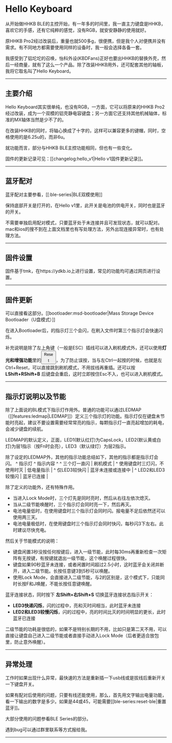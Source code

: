 # Hello Keyboard

从开始做HHKB BLE的主控开始，有一年多的时间里，我一直主力键盘是HHKB，喜欢它的手感，还有它纯粹的感觉，没有RGB，就安安静静的使用就好。

原HHKB Pro2经过改装后，重量也就500多g，很便携，但是我个人对便携并没有需求。有不同地方都需要使用同样的设备时，我一般会选择各备一套。

我感受到了铝坨坨的召唤，怡科外设(KBDFans)正好也要出HHKB的替换外壳，然后一经商量，就有了这么一个产品。除了改装HHKB用外，还可配套其他的轴板，我将它取名叫了Hello Keyboard。

---

## 主要介绍
Hello Keyboard其实很单纯，也没有RGB，一方面，它可以将原来的HHKB Pro2经过改装，成为一个双模的铝壳静电容键盘；另一方面它还支持其他机械轴体，标准的MX轴体当然是少不了的。

在改装HHKB的同时，将轴心换成了十字的，这样可以兼容更多的键帽，同时，空格使用的是6.25u的，而非6u。

就功能而言，部分与HHKB BLE主控功能相同，但也有一些变化。

固件的更新记录可见：[[changelog:hello_v1|Hello v1固件更新记录]]。


---

## 蓝牙配对

蓝牙配对主要参看，[[:ble-series|BLE双模使用]]

保持底部开关是打开的，在Hello v1里，此开关是电池的供电开关，同时也是蓝牙的开关。

不需要单独启用配对模式，只要蓝牙处于未连接并且可发现状态，就可以配对。mac和ios的搜不到在上面文档里也有写处理方法，另外出现连接异常时，也有处理方法。

---
## 固件设置

固件基于tmk，在https://ydkb.io上进行设置，常见的功能均可通过网页进行设置。  

---

## 固件更新

可以直接看这部分。[[bootloader:msd-bootloader|Mass Storage Device Bootloader（U盘模式）]]

在进入Bootloader后，的指示灯三个会闪，在刷入文件时第三个指示灯会快速闪烁。

补充说明是除了左上角键（一般是ESC）插线可以进入刷机模式外，还可以使用**灯光和增强功能**里的<html><button style=" text-align: center; line-height: 19px; width: 46px; height: 42px; font-size:12px">Reset</button></html>，为了防止误按，当与左Ctrl一起按的时候，也就是左Ctrl+Reset，可以直接跳到刷机模式，不用拔线再重插。还可以按 **LShift+RShift+B** 后键盘会重启，这时立即按住Esc不入，也可以进入刷机模式。

---

## 指示灯说明以及节能

除了上面说的BL模式下指示灯作用外。普通的功能可以通过LEDMAP（[[features:ledmap|LEDMAP]]）定义三个指示灯的功能。指示灯仅在键盘未节能时亮起，建议不要设置需要经常常亮的指示，每颗指示灯一直亮起增加的耗电，会减少键盘的续航。

LEDMAP的默认定义，正面，LED1(默认红灯)为CapsLock，LED2(默认黄或白灯)为层1指示（按Fn时会亮），LED3（默认绿灯）为层2指示。

除了设定的LEDMAP外，其他的指示功能总结如下，其他的指示都是指示灯会闪。
^ 指示灯 ^ 指示内容 ^
^ 三个灯一直闪 | 刷机模式 |
^ 使用键盘时三灯闪，不使用时灭 | 低电量指示 |
^ 仅LED3较快闪 | 蓝牙未连接或连接中 |
^ LED2和LED3较慢闪 | 蓝牙已连接 |


除了定义的功能外，还有特殊作用。
  - 当进入Lock Mode时，三个灯先是同时亮时，然后从右往左依次熄灭。 
  - 当从二级节能唤醒时，三个指示灯会同时亮一下，然后再灭。
  - 电池电量低时，在使用键盘时三个指示灯会同时闪。报电量不足后依然还可以使用两三天。
  - 电池电量极低时，在使用键盘时三个指示灯会同时快闪，每秒闪3下左右。此时建议尽快充电。

然后关于节能模式的说明：
  - 键盘闲置3秒没按任何按键后，进入一级节能，此时每30ms再重新检查一次矩阵有无按键，有按键就退出一级节能，这个唤醒过程很快。
  - 键盘如果90秒蓝牙未连接，或者闲置时间超过2.5小时，这时蓝牙会关闭并断开，进入二级节能。长按任意键3到5秒可以唤醒。
  - 使用Lock Mode，会直接进入二级节能，与2的区别是，这个模式下，只能同时长按F和J唤醒，不能长按任意键唤醒。

蓝牙连接状态，同时按下 **左Shift+右Shift+S** 切换蓝牙连接状态指示开关：
  - **LED3快递闪烁**，闪的过程中，亮和灭时间相当，此时蓝牙未连接
  - **LED2和LED3较慢闪烁**，闪的过程中，亮的时间比灭的时间明显的更长，此时蓝牙已连接


二级节能的功耗是很低的，如果不是特别长期的不用，比如只是第二天不用，可以直接让键盘自己进入二级节能或者直接手动进入Lock Mode（后者更适合放包里，防止意外唤醒）。


---

## 异常处理
工作时如果出现什么异常，最快速的方法是重新插一下usb线或是拔线后重新开关一下键盘开关。

如果有配对后使用的问题，只要有线还能使用，那么，首先用文字输出电量功能，看一下输出的数字是多少。如果是44或45，可能需要[[ble-series:reset-ble|重置蓝牙]]。

大部分使用的问题参看BLE Series的部分。

遇到bug可以通过群里联系等方式报给我。

---
